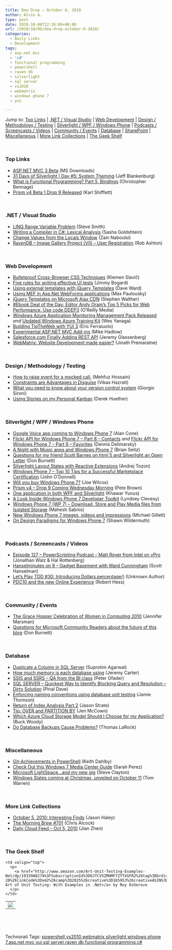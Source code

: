 ```yaml
---
title: Dew Drop – October 6, 2010
author: Alvin A.
type: post
date: 2010-10-06T12:26:09+00:00
url: /2010/10/06/dew-drop-october-6-2010/
categories:
  - Daily Links
  - Development
tags:
  - asp.net mvc
  - 'c#'
  - functional programming
  - powershell
  - raven db
  - silverlight
  - sql server
  - vs2010
  - webmatrix
  - windows phone 7
  - yui

---
```

Jump to: [Top Links][1] | [.NET / Visual Studio][2] | [Web Development][3] | [Design / Methodology / Testing][4] | [Silverlight / WPF / Windows Phone][5] | [Podcasts / Screencasts / Videos][6] | [Community / Events][7] | [Database][8] | [SharePoint][9] | [Miscellaneous][10] | [More Link Collections][11] | [The Geek Shelf][12] 

&#160;

### <a name="top"></a>Top Links

  * [ASP.NET MVC 3 Beta][13] (MS Downloads)
  * [31 Days of Silverlight | Day #5: System Theming][14] (Jeff Blankenburg)
  * [What is Functional Programming? Part 5, Bindings][15] (Christopher Bennage)
  * [Prism v4 Beta 1 Drop 9 Released][16] (Karl Shifflett)

&#160;

### <a name="dotnet"></a>.NET / Visual Studio

  * [LINQ Range Variable Problem][17] (Steve Smith)
  * <a href="http://blogs.microsoft.co.il/blogs/sasha/archive/2010/10/06/writing-a-compiler-in-c-lexical-analysis.aspx" target="_blank">Writing a Compiler in C#: Lexical Analysis</a> (Sasha Goldshtein)
  * [Change Values from the Locals Window][18] (Zain Naboulsi)
  * [RavenDB &#8211; Image Gallery Project (VII) &#8211; User Registration][19] (Rob Ashton)

&#160;

### <a name="web"></a>Web Development

  * [Bulletproof Cross-Browser CSS Techniques][20] (Klemen Slavič)
  * [Five rules for writing effective UI tests][21] (Jimmy Bogard)
  * [Using external templates with jQuery Templates][22] (Dave Ward)
  * <a href="http://www.maxpaulousky.com/blog/archive/2010/10/06/using-mef-managed-extensibility-framework-in-asp-net-webforms-applications.aspx" target="_blank">Using MEF in Asp.Net WebForms applications</a> (Max Paulousky)
  * [jQuery Templates on Microsoft Ajax CDN][23] (Stephen Walther)
  * [#Ebook Deal of the Day: Editor Andy Oram&#8217;s Top 5 Picks for Web Performance. Use code DDEP3][24] (O&#8217;Reilly Media)
  * [Windows Azure Application Monitoring Management Pack Released][25] _and_&#160;[Updated Windows Azure Training Kit][26] (Wes Yanaga)
  * [Building TipTheWeb with YUI 3][27] (Eric Ferraiuolo)
  * <a href="http://feedproxy.google.com/~r/CodeRant/~3/Cv6KcrlMj8k/experimental-aspnet-mvc-add-ins.html" target="_blank">Experimental ASP.NET MVC Add-ins</a> (Mike Hadlow)
  * [Salesforce.com Finally Adding REST API][28] (Jeremy Glassenberg)
  * [WebMatrix: Website Development made easier?][29] (Jinath Premaratne)

&#160;

### <a name="design"></a>Design / Methodology / Testing

  * [How to raise event for a mocked call.][30] (Mehfuz Hossain)
  * [Constraints are Advantages in Disguise][31] (Vikas Hazrati)
  * [What you need to know about your version control system][32] (Giorgio Sironi)
  * <a href="http://feeds.dzone.com/~r/zones/agile/~3/yP5T4Z7th1A/using-stories-my-personal" target="_blank">Using Stories on my Personal Kanban</a> (Derek Huether)

&#160;

### <a name="silverlight"></a>Silverlight / WPF / Windows Phone

  * [Google Voice app coming to Windows Phone 7][33] (Alan Cone)
  * [Flickr API for Windows Phone 7 – Part 8 – Contacts][34] _and_&#160;[Flickr API for Windows Phone 7 – Part 9 – Favorites][35] (Dennis Delimarsky)
  * [A Night with Music apps and Windows Phone 7][36] (Brian Seitz)
  * [Questions for my friend Scott Barnes on html 5 and Silverlight an Open Letter][37] (Don Burnett)
  * <a href="http://www.tozon.info/blog/post/2010/10/05/Silverlight-Layout-States-with-Reactive-Extensions.aspx" target="_blank">Silverlight Layout States with Reactive Extensions</a> (Andrej Tozon)
  * [Windows Phone 7 &#8211; Top 10 Tips for a Successful Marketplace Certification][38] (John O’Donnell)
  * [Will you buy Windows Phone 7?][39] (Joe Wilcox)
  * [Prism v4 – Drop 9 Coming Wednesday Morning][40] (Pete Brown)
  * [One application in both WPF and Silverlight][41] (Khawar Yunus)
  * [A Look Inside Windows Phone 7 Developer Toolkit][42] (Lyndsey Clevesy)
  * [Windows Phone 7 (WP 7) – Download, Store and Play Media files from Isolated Storage][43] (Mahesh Sabnis)
  * [New Windows Phone 7 images, videos and impressions][44] (Michael Gillett)
  * [On Design Paradigms for Windows Phone 7][45] (Shawn Wildermuth)

&#160;

### <a name="podcasts"></a>Podcasts / Screencasts / Videos

  * [Episode 127 &#8211; PowerScripting Podcast &#8211; Matt Royer from Intel on vPro][46] (Jonathan Walz & Hal Rottenberg)
  * [Hanselminutes on 9 &#8211; Gadget Basement with Ward Cunningham][47] (Scott Hanselman)
  * [Let&#8217;s Play TDD #30: Introducing Dollars.percentage()][48] (Unknown Author)
  * [PDC10 and the new Online Experience][49] (Robert Hess)

&#160;

### <a name="events"></a>Community / Events

  * [The Grace Hopper Celebration of Women in Computing 2010][50] (Jennifer Marsman)
  * [Questions for Microsoft Community Readers about the future of this blog][51] (Don Burnett)

&#160;

### <a name="db"></a>Database

  * [Duplicate a Column in SQL Server][52] (Suprotim Agarwal)
  * [How much memory is each database using][53] (Jeremy Carter)
  * [SSIS and SSRS &#8211; QA from the BI class][54] (Peter Gfader)
  * [SQL SERVER – Quickest Way to Identify Blocking Query and Resolution – Dirty Solution][55] (Pinal Dave)
  * [Enforcing naming conventions using database unit testing][56] (Jamie Thomson)
  * [Return of Index Analysis Part 2][57] (Jason Strate)
  * [Tip: OVER and PARTITION BY][58] (Jen McCown)
  * [Which Azure Cloud Storage Model Should I Choose for my Application?][59] (Buck Woody)
  * [Do Database Backups Cause Problems?][60] (Thomas LaRock)

&#160;

### <a name="misc"></a>Miscellaneous

  * [Git-Achievements in PowerShell][61] (Keith Dahlby)
  * [Check Out this Windows 7 Media Center Guide][62] (Sarah Perez)
  * [Microsoft LightSpace…and my new gig][63] (Steve Clayton)
  * [Windows Slates coming at Christmas, unveiled on October 11][64] (Tom Warren)

&#160;

### <a name="links"></a>More Link Collections

  * [October 5, 2010: Interesting Finds][65] (Jason Haley)
  * [The Morning Brew #701][66] (Chris Alcock)
  * [Daily Cloud Feed &#8211; Oct 5, 2010][67] (Jian Zhen)

&#160;

### <a name="shelf"></a>The Geek Shelf

<table border="0" cellspacing="0" cellpadding="0">
  <tr>
    <td>
      <img data-recalc-dims="1" decoding="async" src="https://i0.wp.com/ecx.images-amazon.com/images/I/51VAZ9BwcvL._SL160_.jpg?w=660" />
    </td>
    
    <td valign="top">
      <p>
        <a href="http://www.amazon.com/Art-Unit-Testing-Examples-Net/dp/1933988274%3FSubscriptionId%3D0JTCV5ZMHMF7ZYTXGFR2%26tag%3Dbrdicr-20%26linkCode%3Dxm2%26camp%3D2025%26creative%3D165953%26creativeASIN%3D1933988274">The Art of Unit Testing: With Examples in .Net</a> by Roy Osherove
      </p>
    </td>
  </tr>
</table>

&#160;

<div style="padding-bottom: 0px; margin: 0px; padding-left: 0px; padding-right: 0px; display: inline; float: none; padding-top: 0px" id="scid:C16BAC14-9A3D-4c50-9394-FBFEF7A93539:425c0056-e150-4bad-bc25-b86ad9717579" class="wlWriterEditableSmartContent">
  <!--dotnetkickit-->
</div>

&#160;

<div style="padding-bottom: 0px; margin: 0px; padding-left: 0px; padding-right: 0px; display: inline; float: none; padding-top: 0px" id="scid:0767317B-992E-4b12-91E0-4F059A8CECA8:18c20558-f611-453c-a88e-24897e821013" class="wlWriterEditableSmartContent">
  Technorati Tags: <a href="http://technorati.com/tags/powershell" rel="tag">powershell</a>,<a href="http://technorati.com/tags/vs2010" rel="tag">vs2010</a>,<a href="http://technorati.com/tags/webmatrix" rel="tag">webmatrix</a>,<a href="http://technorati.com/tags/silverlight" rel="tag">silverlight</a>,<a href="http://technorati.com/tags/windows+phone+7" rel="tag">windows phone 7</a>,<a href="http://technorati.com/tags/asp.net+mvc" rel="tag">asp.net mvc</a>,<a href="http://technorati.com/tags/yui" rel="tag">yui</a>,<a href="http://technorati.com/tags/sql+server" rel="tag">sql server</a>,<a href="http://technorati.com/tags/raven+db" rel="tag">raven db</a>,<a href="http://technorati.com/tags/functional+programming" rel="tag">functional programming</a>,<a href="http://technorati.com/tags/c%23" rel="tag">c#</a>
</div>

 [1]: https://morningdew-bpc6g3a0fgaxdxcu.eastus2-01.azurewebsites.net/#top
 [2]: https://morningdew-bpc6g3a0fgaxdxcu.eastus2-01.azurewebsites.net/#dotnet
 [3]: https://morningdew-bpc6g3a0fgaxdxcu.eastus2-01.azurewebsites.net/#web
 [4]: https://morningdew-bpc6g3a0fgaxdxcu.eastus2-01.azurewebsites.net/#design
 [5]: https://morningdew-bpc6g3a0fgaxdxcu.eastus2-01.azurewebsites.net/#silverlight
 [6]: https://morningdew-bpc6g3a0fgaxdxcu.eastus2-01.azurewebsites.net/#podcasts
 [7]: https://morningdew-bpc6g3a0fgaxdxcu.eastus2-01.azurewebsites.net/#events
 [8]: https://morningdew-bpc6g3a0fgaxdxcu.eastus2-01.azurewebsites.net/#db
 [9]: https://morningdew-bpc6g3a0fgaxdxcu.eastus2-01.azurewebsites.net/#sp
 [10]: https://morningdew-bpc6g3a0fgaxdxcu.eastus2-01.azurewebsites.net/#misc
 [11]: https://morningdew-bpc6g3a0fgaxdxcu.eastus2-01.azurewebsites.net/#links
 [12]: https://morningdew-bpc6g3a0fgaxdxcu.eastus2-01.azurewebsites.net/#shelf
 [13]: http://feedproxy.google.com/~r/MicrosoftDownloadCenter/~3/ZXizMQPL570/details.aspx
 [14]: http://feedproxy.google.com/~r/Blankenthoughts/~3/PlD58bAD3fU/post.aspx
 [15]: http://feedproxy.google.com/~r/Devlicious/~3/9Vo_p657Ie8/what-is-functional-programming-part-5-bindings.aspx
 [16]: http://karlshifflett.wordpress.com/2010/10/05/prism-v4-beta-1-drop-9-released/
 [17]: http://stevesmithblog.com/blog/linq-range-variable-problem/
 [18]: http://feedproxy.google.com/~r/zainnab/~3/7lni64S3b9w/change-values-from-the-locals-window-vstiptool0102.aspx
 [19]: http://feedproxy.google.com/~r/RobAshton/~3/SsAJMK0JcLM/ravendb-image-gallery-project-v-user-registration.aspx
 [20]: http://services.social.microsoft.com/feeds/FeedItem?feedId=36e7d554-fe7f-4770-acb3-ff91a721be92&itemId=a021c6c0-706e-4895-94dc-6dbcb11e662f&title=Bulletproof+Cross-Browser+CSS+Techniques&uri=http%3a%2f%2fmsdn.microsoft.com%2fscriptjunkie%2fgg263341.aspx&k=fbdKDQX9ARqPAVPXV8%2bHZ8XUDnkACLRVbikPDAlFc1k%3d
 [21]: http://feedproxy.google.com/~r/LosTechies/~3/fdfBjAEANb4/five-rules-for-writing-effective-ui-tests.aspx
 [22]: http://feedproxy.google.com/~r/Encosia/~3/uwDEiNq9Evw/
 [23]: http://feedproxy.google.com/~r/StephenWalther/~3/NTu1RutaO3E/jquery-templates-on-microsoft-ajax-cdn.aspx
 [24]: http://feeds.oreilly.com/~r/oreilly/news/~3/Vr009Lb94pM/dd-webperformance.html
 [25]: http://blogs.msdn.com/b/usisvde/archive/2010/10/05/windows-azure-application-monitoring-management-pack-released.aspx
 [26]: http://blogs.msdn.com/b/usisvde/archive/2010/10/05/updated-windows-azure-training-kit.aspx
 [27]: http://feeds.yuiblog.com/~r/YahooUserInterfaceBlog/~3/eI0U35A6tKE/
 [28]: http://feedproxy.google.com/~r/ProgrammableWeb/~3/PvgqtD9Arz4/
 [29]: http://www.simple-talk.com/dotnet/asp.net/webmatrix-website-development-made-easier/
 [30]: http://feedproxy.google.com/~r/burncsharp/~3/SJrzCjYH3b0/how-to-raise-event-for-a-mocked-call.aspx
 [31]: http://www.infoq.com/news/2010/10/constraints-feed-creativity
 [32]: http://feeds.dzone.com/~r/zones/agile/~3/wzgI5W-QVGA/what-you-need-know-about-your
 [33]: http://www.neowin.net/news/google-voice-app-coming-to-windows-phone-7
 [34]: http://feeds.dzone.com/~r/zones/dotnet/~3/20k26ylaGxc/flickr-api-windows-phone-7-%E2%80%93-6
 [35]: http://feeds.dzone.com/~r/zones/dotnet/~3/PhKxloNI9eI/flickr-api-windows-phone-7-%E2%80%93-7
 [36]: http://windowsteamblog.com/windows_phone/b/windowsphone/archive/2010/10/05/a-night-with-music-apps-and-windows-phone-7.aspx
 [37]: http://feedproxy.google.com/~r/d4dotnet/~3/1JRVdqAyiM0/post.aspx
 [38]: http://blogs.msdn.com/b/usisvde/archive/2010/10/06/windows-phone-7-top-10-tips-for-a-successful-marketplace-certification.aspx
 [39]: http://feeds.betanews.com/~r/bn/~3/ChYAJb_2Yx4/1286299812
 [40]: http://feedproxy.google.com/~r/PeteBrown/~3/_TzZaHWYvKc/prism-v4-%E2%80%93-drop-9-coming-wednesday-morning
 [41]: http://www.simple-talk.com/dotnet/.net-framework/one-application-in-both-wpf-and-silverlight/
 [42]: http://feeds.dzone.com/~r/zones/dotnet/~3/sk1LsWVbPuE/look-inside-windows-phone-7
 [43]: http://feedproxy.google.com/~r/netCurryRecentArticles/~3/FZ20v-whDKo/ShowArticle.aspx
 [44]: http://www.neowin.net/news/new-windows-phone-7-images-videos-and-impressions
 [45]: http://wildermuth.com/2010/10/05/On_Design_Paradigms_for_Windows_Phone_7
 [46]: http://feedproxy.google.com/~r/Powerscripting/~3/-3axWM9Rp5I/episode-127-power-scripting-podcast-matt-royer-from-intel-on-v-pro
 [47]: http://channel9.msdn.com/Blogs/Glucose/Hanselminutes-on-9-Gadget-Basement-with-Ward-Cunningham
 [48]: http://jamesshore.com/Blog/Lets-Play/Episode-30.html
 [49]: http://channel9.msdn.com/Shows/The+Knowledge+Chamber/PDC10-and-the-new-Online-Experience
 [50]: http://feedproxy.google.com/~r/JenniferMarsman/~3/WfqdfD0HudM/the-grace-hopper-celebration-of-women-in-computing-2010.aspx
 [51]: http://feedproxy.google.com/~r/d4dotnet/~3/IweOp-LbD7Y/post.aspx
 [52]: http://feedproxy.google.com/~r/sqlservercurry/blog/~3/uT6Emhcg59Q/duplicate-column-in-sql-server.html
 [53]: http://feedproxy.google.com/~r/sqlserverpedia/~3/vD3e6oGH-pg/
 [54]: http://feedproxy.google.com/~r/PeterGfader/~3/KcnMensC5QI/ssis-and-ssrs-qa-from-bi-class.html
 [55]: http://blog.sqlauthority.com/2010/10/06/sql-server-quickest-way-to-identify-blocking-query-and-resolution-dirty-solution/
 [56]: http://feedproxy.google.com/~r/jamiet/~3/DAIxGvN8JUw/enforcing-naming-conventions-using-database-unit-testing.aspx
 [57]: http://feedproxy.google.com/~r/sqlserverpedia/~3/AIwO28uW6K8/
 [58]: http://feedproxy.google.com/~r/sqlserverpedia/~3/YMHvSUk6yTY/
 [59]: http://blogs.msdn.com/b/buckwoody/archive/2010/10/05/which-azure-cloud-storage-model-should-i-choose-for-my-application.aspx
 [60]: http://feedproxy.google.com/~r/sqlserverpedia/~3/-nNFXgUB-ZY/
 [61]: http://feedproxy.google.com/~r/LosTechies/~3/1HUtQylM6i0/git-achievements-in-powershell.aspx
 [62]: http://on10.net/blogs/sarahintampa/Check-Out-this-Windows-7-Media-Center-Guide/
 [63]: http://blogs.msdn.com/b/stevecla01/archive/2010/10/06/microsoft-lightspace-and-my-new-gig.aspx
 [64]: http://www.neowin.net/news/exclusive-windows-slates-coming-at-christmas-unveiled-on-october-11
 [65]: http://jasonhaley.com/blog/post.aspx?id=138a40f2-60c7-4fdb-a160-f602969f7711
 [66]: http://feedproxy.google.com/~r/ReflectivePerspective/~3/eTmXU-elELw/
 [67]: http://feedproxy.google.com/~r/onsaas/~3/oGRlBD9xxk4/